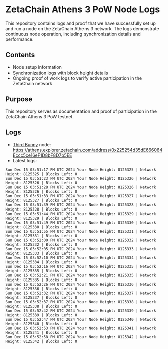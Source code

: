 # ZetaChain Athens 3 PoW Node Logs
This repository contains logs and proof that we have successfully set up and run a node on the ZetaChain Athens 3 network. The logs demonstrate continuous node operation, including synchronization details and performance.

## Contents
- Node setup information
- Synchronization logs with block height details
- Ongoing proof of work logs to verify active participation in the ZetaChain network

## Purpose
This repository serves as documentation and proof of participation in the ZetaChain Athens 3 PoW testnet.

## Logs

- [Third Bunny](https://thirdbunny.xyz/) node: https://athens.explorer.zetachain.com/address/0x225254d35dE666064Eccc5ce16eF1D8bF8D7b5EE
- Latest logs:
```
Sun Dec 15 03:51:17 PM UTC 2024 Your Node Height: 8125325 | Network Height: 8125325 | Blocks Left: 0
Sun Dec 15 03:51:23 PM UTC 2024 Your Node Height: 8125326 | Network Height: 8125326 | Blocks Left: 0
Sun Dec 15 03:51:28 PM UTC 2024 Your Node Height: 8125326 | Network Height: 8125326 | Blocks Left: 0
Sun Dec 15 03:51:33 PM UTC 2024 Your Node Height: 8125327 | Network Height: 8125327 | Blocks Left: 0
Sun Dec 15 03:51:39 PM UTC 2024 Your Node Height: 8125328 | Network Height: 8125328 | Blocks Left: 0
Sun Dec 15 03:51:44 PM UTC 2024 Your Node Height: 8125329 | Network Height: 8125329 | Blocks Left: 0
Sun Dec 15 03:51:49 PM UTC 2024 Your Node Height: 8125330 | Network Height: 8125330 | Blocks Left: 0
Sun Dec 15 03:51:55 PM UTC 2024 Your Node Height: 8125331 | Network Height: 8125331 | Blocks Left: 0
Sun Dec 15 03:52:00 PM UTC 2024 Your Node Height: 8125332 | Network Height: 8125332 | Blocks Left: 0
Sun Dec 15 03:52:05 PM UTC 2024 Your Node Height: 8125333 | Network Height: 8125333 | Blocks Left: 0
Sun Dec 15 03:52:10 PM UTC 2024 Your Node Height: 8125334 | Network Height: 8125334 | Blocks Left: 0
Sun Dec 15 03:52:16 PM UTC 2024 Your Node Height: 8125335 | Network Height: 8125335 | Blocks Left: 0
Sun Dec 15 03:52:21 PM UTC 2024 Your Node Height: 8125335 | Network Height: 8125335 | Blocks Left: 0
Sun Dec 15 03:52:26 PM UTC 2024 Your Node Height: 8125336 | Network Height: 8125336 | Blocks Left: 0
Sun Dec 15 03:52:32 PM UTC 2024 Your Node Height: 8125337 | Network Height: 8125337 | Blocks Left: 0
Sun Dec 15 03:52:37 PM UTC 2024 Your Node Height: 8125338 | Network Height: 8125338 | Blocks Left: 0
Sun Dec 15 03:52:42 PM UTC 2024 Your Node Height: 8125339 | Network Height: 8125339 | Blocks Left: 0
Sun Dec 15 03:52:47 PM UTC 2024 Your Node Height: 8125340 | Network Height: 8125340 | Blocks Left: 0
Sun Dec 15 03:52:53 PM UTC 2024 Your Node Height: 8125341 | Network Height: 8125341 | Blocks Left: 0
Sun Dec 15 03:52:58 PM UTC 2024 Your Node Height: 8125342 | Network Height: 8125342 | Blocks Left: 0
```

